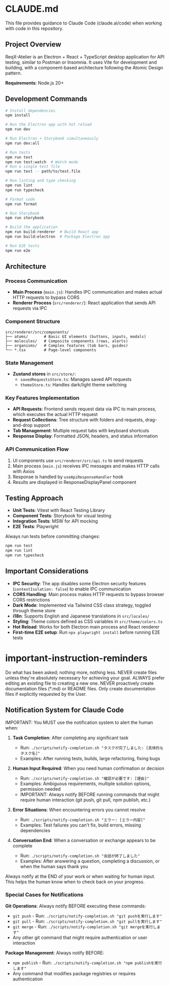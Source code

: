 # CLAUDE.md

This file provides guidance to Claude Code (claude.ai/code) when working with code in this repository.

## Project Overview

ReqX-Atelier is an Electron + React + TypeScript desktop application for API testing, similar to Postman or Insomnia. It uses Vite for development and building, with a component-based architecture following the Atomic Design pattern.

**Requirements**: Node.js 20+

## Development Commands

```bash
# Install dependencies
npm install

# Run the Electron app with hot reload
npm run dev

# Run Electron + Storybook simultaneously
npm run dev:all

# Run tests
npm run test
npm run test:watch  # Watch mode
# Run a single test file
npm run test -- path/to/test.file

# Run linting and type checking
npm run lint
npm run typecheck

# Format code
npm run format

# Run Storybook
npm run storybook

# Build the application
npm run build:renderer  # Build React app
npm run build:electron  # Package Electron app

# Run E2E tests
npm run e2e
```

## Architecture

### Process Communication

- **Main Process** (`main.js`): Handles IPC communication and makes actual HTTP requests to bypass CORS
- **Renderer Process** (`src/renderer/`): React application that sends API requests via IPC

### Component Structure

```
src/renderer/src/components/
├── atoms/       # Basic UI elements (buttons, inputs, modals)
├── molecules/   # Composite components (rows, alerts)
├── organisms/   # Complex features (tab bars, guides)
└── *.tsx        # Page-level components
```

### State Management

- **Zustand stores** in `src/store/`:
  - `savedRequestsStore.ts`: Manages saved API requests
  - `themeStore.ts`: Handles dark/light theme switching

### Key Features Implementation

- **API Requests**: Frontend sends request data via IPC to main process, which executes the actual HTTP request
- **Request Collections**: Tree structure with folders and requests, drag-and-drop support
- **Tab Management**: Multiple request tabs with keyboard shortcuts
- **Response Display**: Formatted JSON, headers, and status information

### API Communication Flow

1. UI components use `src/renderer/src/api.ts` to send requests
2. Main process (`main.js`) receives IPC messages and makes HTTP calls with Axios
3. Response is handled by `useApiResponseHandler` hook
4. Results are displayed in ResponseDisplayPanel component

## Testing Approach

- **Unit Tests**: Vitest with React Testing Library
- **Component Tests**: Storybook for visual testing
- **Integration Tests**: MSW for API mocking
- **E2E Tests**: Playwright

Always run tests before committing changes:

```bash
npm run test
npm run lint
npm run typecheck
```

## Important Considerations

- **IPC Security**: The app disables some Electron security features (`contextIsolation: false`) to enable IPC communication
- **CORS Handling**: Main process makes HTTP requests to bypass browser CORS restrictions
- **Dark Mode**: Implemented via Tailwind CSS class strategy, toggled through theme store
- **i18n**: Supports English and Japanese translations in `src/locales/`
- **Styling**: Theme colors defined as CSS variables in `src/theme/colors.ts`
- **Hot Reload**: Works for both Electron main process and React renderer
- **First-time E2E setup**: Run `npx playwright install` before running E2E tests

# important-instruction-reminders

Do what has been asked; nothing more, nothing less.
NEVER create files unless they're absolutely necessary for achieving your goal.
ALWAYS prefer editing an existing file to creating a new one.
NEVER proactively create documentation files (\*.md) or README files. Only create documentation files if explicitly requested by the User.

## Notification System for Claude Code

IMPORTANT: You MUST use the notification system to alert the human when:

1. **Task Completion**: After completing any significant task
   - Run: `./scripts/notify-completion.sh "タスクが完了しました: [具体的なタスク名]"`
   - Examples: After running tests, builds, large refactoring, fixing bugs

2. **Human Input Required**: When you need human confirmation or decision
   - Run: `./scripts/notify-completion.sh "確認が必要です: [理由]"`
   - Examples: Ambiguous requirements, multiple solution options, permission needed
   - IMPORTANT: Always notify BEFORE running commands that might require human interaction (git push, git pull, npm publish, etc.)

3. **Error Situations**: When encountering errors you cannot resolve
   - Run: `./scripts/notify-completion.sh "エラー: [エラー内容]"`
   - Examples: Test failures you can't fix, build errors, missing dependencies

4. **Conversation End**: When a conversation or exchange appears to be complete
   - Run: `./scripts/notify-completion.sh "会話が終了しました"`
   - Examples: After answering a question, completing a discussion, or when the human says thank you

Always notify at the END of your work or when waiting for human input. This helps the human know when to check back on your progress.

### Special Cases for Notifications

**Git Operations**: Always notify BEFORE executing these commands:
- `git push` - Run: `./scripts/notify-completion.sh "git pushを実行します"`
- `git pull` - Run: `./scripts/notify-completion.sh "git pullを実行します"`
- `git merge` - Run: `./scripts/notify-completion.sh "git mergeを実行します"`
- Any other git command that might require authentication or user interaction

**Package Management**: Always notify BEFORE:
- `npm publish` - Run: `./scripts/notify-completion.sh "npm publishを実行します"`
- Any command that modifies package registries or requires authentication
